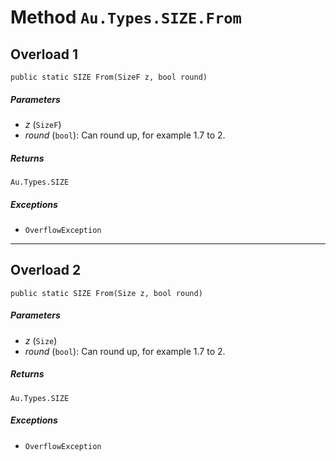 # Method `Au.Types.SIZE.From`

## Overload 1

```
public static SIZE From(SizeF z, bool round)
```

##### Parameters

- *z*  (`SizeF`)
- *round*  (`bool`):
    Can round up, for example 1.7 to 2.

##### Returns

`Au.Types.SIZE`

##### Exceptions

- `OverflowException`

* * *

## Overload 2

```
public static SIZE From(Size z, bool round)
```

##### Parameters

- *z*  (`Size`)
- *round*  (`bool`):
    Can round up, for example 1.7 to 2.

##### Returns

`Au.Types.SIZE`

##### Exceptions

- `OverflowException`